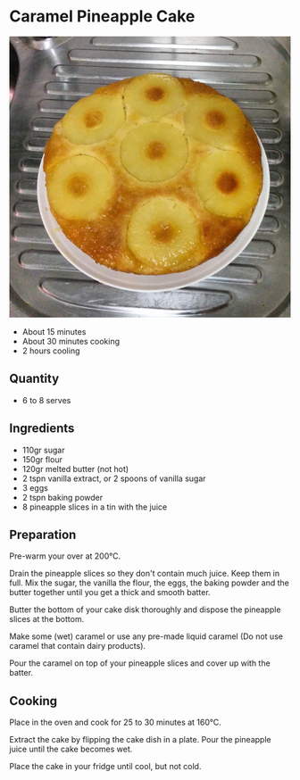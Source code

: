 # Caramel Pineapple Cake #

![Caramel Pineapple Cake](images/caramel_pineapple_cake.png)

* About 15 minutes
* About 30 minutes cooking
* 2 hours cooling

## Quantity ##
* 6 to 8 serves

## Ingredients ##
* 110gr sugar
* 150gr flour
* 120gr melted butter (not hot)
* 2 tspn vanilla extract, or 2 spoons of vanilla sugar
* 3 eggs
* 2 tspn baking powder
* 8 pineapple slices in a tin with the juice

## Preparation ##
Pre-warm your over at 200°C.

Drain the pineapple slices so they don't contain much juice. Keep them in full. Mix the sugar, the vanilla the flour, the eggs, the baking powder and the butter together until you get a thick and smooth batter.

Butter the bottom of your cake disk thoroughly and dispose the pineapple slices at the bottom.

Make some (wet) caramel or use any pre-made liquid caramel (Do not use caramel that contain dairy products).

Pour the caramel on top of your pineapple slices and cover up with the batter.

## Cooking ##
Place in the oven and cook for 25 to 30 minutes at 160°C.

Extract the cake by flipping the cake dish in a plate. Pour the pineapple juice until the cake becomes wet.

Place the cake in your fridge until cool, but not cold.
